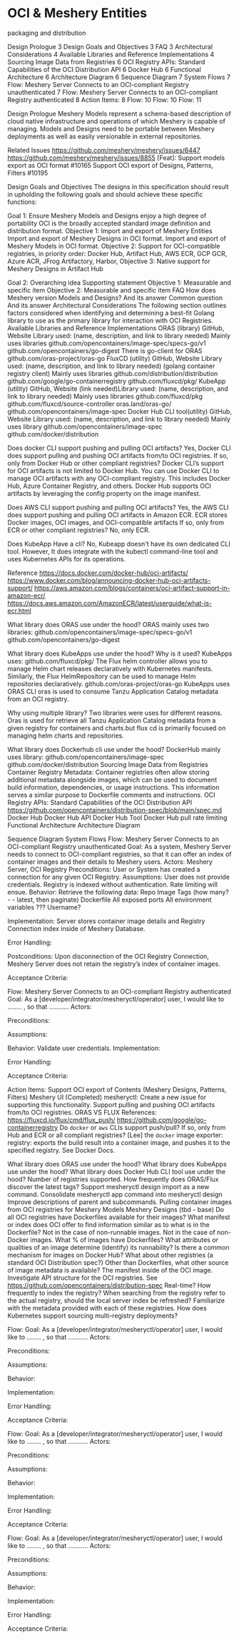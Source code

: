 # OCI & Meshery Entities

packaging and distribution

Design Prologue 3
Design Goals and Objectives 3
FAQ 3
Architectural Considerations 4
Available Libraries and Reference Implementations 4
Sourcing Image Data from Registries 6
OCI Registry APIs: Standard Capabilities of the OCI Distribution API 6
Docker Hub 6
Functional Architecture 6
Architecture Diagram 6
Sequence Diagram 7
System Flows 7
Flow: Meshery Server Connects to an OCI-compliant Registry unauthenticated 7
Flow: Meshery Server Connects to an OCI-compliant Registry authenticated 8
Action Items: 8
Flow: <short title> 10
Flow: <short title> 10
Flow: <short title> 11

Design Prologue
Meshery Models represent a schema-based description of cloud native infrastructure and operations of which Meshery is capable of managing. Models and Designs need to be portable between Meshery deployments as well as easily versionable in external repositories.

Related Issues
<https://github.com/meshery/meshery/issues/6447>
<https://github.com/meshery/meshery/issues/8855>
[Feat]: Support models export as OCI format #10165
Support OCI export of Designs, Patterns, Filters #10195

Design Goals and Objectives
The designs in this specification should result in upholding the following goals and should achieve these specific functions:

Goal 1: Ensure Meshery Models and Designs enjoy a high degree of portability
OCI is the broadly accepted standard image definition and distribution format.
Objective 1: Import and export of Meshery Entities
Import and export of Meshery Designs in OCI format.
Import and export of Meshery Models in OCI format.
Objective 2: Support for OCI-compatible registries, in priority order:
Docker Hub, Artifact Hub, AWS ECR, GCP GCR, Azure ACR, JFrog Artifactory, Harbor,
Objective 3: Native support for Meshery Designs in Artifact Hub

Goal 2: Overarching idea
Supporting statement
Objective 1: Measurable and specific item
Objective 2: Measurable and specific item
FAQ
How does Meshery version Models and Designs?
And its answer
Common question
And its answer
Architectural Considerations
The following section outlines factors considered when identifying and determining a best-fit Golang library to use as the primary library for interaction with OCI Registries.
Available Libraries and Reference Implementations
ORAS (library)
GitHub, Website
Library used: (name, description, and link to library needed)
Mainly uses libraries
github.com/opencontainers/image-spec/specs-go/v1
github.com/opencontainers/go-digest
There is go-client for ORAS
github.com/oras-project/oras-go
FluxCD (utility)
GitHub, Website
Library used: (name, description, and link to library needed) (golang container registry client)
Mainly uses libraries
github.com/distribution/distribution
github.com/google/go-containerregistry
github.com/fluxcd/pkg/
KubeApp (utility)
GitHub, Website (link needed)Library used: (name, description, and link to library needed)
Mainly uses libraries
github.com/fluxcd/pkg
github.com/fluxcd/source-controller
oras.land/oras-go/
github.com/opencontainers/image-spec
Docker Hub CLI tool(utility)
GitHub, Website
Library used: (name, description, and link to library needed)
Mainly uses library
github.com/opencontainers/image-spec
github.com/docker/distribution

Does docker CLI support pushing and pulling OCI artifacts? Yes, Docker CLI does support pulling and pushing OCI artifacts from/to OCI registries.
If so, only from Docker Hub or other compliant registries? Docker CLI’s support for OCI artifacts is not limited to Docker Hub. You can use Docker CLI to manage OCI artifacts with any OCI-compliant registry. This includes Docker Hub, Azure Container Registry, and others. Docker Hub supports OCI artifacts by leveraging the config property on the image manifest.

Does AWS CLI support pushing and pulling OCI artifacts? Yes, the AWS CLI does support pushing and pulling OCI artifacts in Amazon ECR. ECR stores Docker images, OCI images, and OCI-compatible artifacts
If so, only from ECR or other compliant registries? No, only ECR.

Does KubeApp Have a cli? No, Kubeapp doesn't have its own dedicated CLI tool. However, It does integrate with the kubectl command-line tool and uses Kubernetes APIs for its operations.

Reference
<https://docs.docker.com/docker-hub/oci-artifacts/>
<https://www.docker.com/blog/announcing-docker-hub-oci-artifacts-support/>
<https://aws.amazon.com/blogs/containers/oci-artifact-support-in-amazon-ecr/>
<https://docs.aws.amazon.com/AmazonECR/latest/userguide/what-is-ecr.html>

What library does ORAS use under the hood?
ORAS mainly uses two libraries:
github.com/opencontainers/image-spec/specs-go/v1
github.com/opencontainers/go-digest

What library does KubeApps use under the hood? Why is it used?
KubeApps uses:
github.com/fluxcd/pkg/
The Flux helm controller allows you to manage Helm chart releases declaratively with Kubernetes manifests. Similarly, the Flux HelmRepository can be used to manage Helm repositories declaratively.
github.com/oras-project/oras-go
KubeApps uses ORAS CLI oras is used to consume Tanzu Application Catalog metadata from an OCI registry.

Why using multiple library?
Two libraries were uses for different reasons. Oras is used for retrieve all Tanzu Application Catalog metadata from a given registry for containers and charts.but flux cd is primarily focused on managing helm charts and repositories.

What library does Dockerhub cli use under the hood?
DockerHub mainly uses library:
github.com/opencontainers/image-spec
github.com/docker/distribution
Sourcing Image Data from Registries
Container Registry Metadata: Container registries often allow storing additional metadata alongside images, which can be used to document build information, dependencies, or usage instructions. This information serves a similar purpose to Dockerfile comments and instructions.
OCI Registry APIs: Standard Capabilities of the OCI Distribution API
<https://github.com/opencontainers/distribution-spec/blob/main/spec.md>
Docker Hub
Docker Hub API
Docker Hub Tool
Docker Hub pull rate limiting
Functional Architecture
Architecture Diagram
<here>

Sequence Diagram
<here>
System Flows
Flow: Meshery Server Connects to an OCI-compliant Registry unauthenticated
Goal: As a system,
Meshery Server needs to connect to OCI-compliant registries,
so that it can offer an index of container images and their details to Meshery users.
Actors:
Meshery Server, OCI Registry
Preconditions:
User or System has created a connection for any given OCI Registry.
Assumptions:
User does not provide credentials.
Registry is indexed without authentication.
Rate limiting will ensue.
Behavior:
Retrieve the following data:
Repo
Image
Tags (how many? - - latest, then paginate)
Dockerfile
All exposed ports
All environment variables
???
Username?

Implementation:
Server stores container image details and Registry Connection index inside of Meshery Database.

Error Handling:

Postconditions:
Upon disconnection of the OCI Registry Connection, Meshery Server does not retain the registry’s index of container images.

Acceptance Criteria:

Flow: Meshery Server Connects to an OCI-compliant Registry authenticated
Goal: As a [developer/integrator/mesheryctl/operator] user,
I would like to …….. ,
so that ………..
Actors:

Preconditions:

Assumptions:

Behavior:
Validate user credentials.
Implementation:

Error Handling:

Acceptance Criteria:

Action Items:
Support OCI export of Contents (Meshery Designs, Patterns, Filters)
Meshery UI (Completed)
mesheryctl: Create a new issue for supporting this functionality.
Support pulling and pushing OCI artifacts from/to OCI registries.
ORAS VS FLUX
References: <https://fluxcd.io/flux/cmd/flux_push/>
<https://github.com/google/go-containerregistry>
Do `docker` or `aws` CLIs support push/pull? If so, only from Hub and ECR or all compliant registries? <Althaf>
[Lee] the `docker` image exporter:
registry: exports the build result into a container image, and pushes it to the specified registry. See Docker Docs.

What library does ORAS use under the hood? <Althaf>
What library does KubeApps use under the hood? <Althaf>
What library does Docker Hub CLI tool use under the hood? <Althaf>
Number of registries supported.
How frequently does ORAS/Flux discover the latest tags?
Support mesheryctl design import as a new command.
Consolidate mesheryctl app command into mesheryctl design
Improve descriptions of parent and subcommands.
Pulling container images from OCI registries for
Meshery Models
Meshery Designs (tbd - base)
Do all OCI registries have Dockerfiles available for their images?
What manifest or index does OCI offer to find information similar as to what is in the Dockerfile?
Not in the case of non-runnable images.
Not in the case of non-Docker images.
What % of images have Dockerfiles?
What attributes or qualities of an image determine (identify) its runnability?
Is there a common mechanism for images on Docker Hub? What about other registries (a standard OCI Distribution spec?)
Other than Dockerfiles, what other source of image metadata is available?
The manifest inside of the OCI image.
Investigate API structure for the OCI registries.
See <https://github.com/opencontainers/distribution-spec>
Real-time?
How frequently to index the registry?
When searching from the registry refer to the actual registry, should the local server index be refreshed?
Familiarize with the metadata provided with each of these registries.
How does Kubernetes support sourcing multi-registry deployments?

Flow: <short title>
Goal: As a [developer/integrator/mesheryctl/operator] user,
I would like to …….. ,
so that ………..
Actors:

Preconditions:

Assumptions:

Behavior:

Implementation:

Error Handling:

Acceptance Criteria:

Flow: <short title>
Goal: As a [developer/integrator/mesheryctl/operator] user,
I would like to …….. ,
so that ………..
Actors:

Preconditions:

Assumptions:

Behavior:

Implementation:

Error Handling:

Acceptance Criteria:

Flow: <short title>
Goal: As a [developer/integrator/mesheryctl/operator] user,
I would like to …….. ,
so that ………..
Actors:

Preconditions:

Assumptions:

Behavior:

Implementation:

Error Handling:

Acceptance Criteria:
